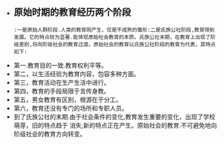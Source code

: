 - 原始时期的教育经历两个阶段
	-
	  :一是原始人群阶段.人类的教育刚产生，仅是不成熟的雏形:二是氏族公社阶段,教育得到发展。它的特点较为显著.能体现原始社会教育的本质。氏族公社末期，在教育上出现了阶级差别,将向阶级社会的教育过渡。原始社会的教育以氏族公社阶段的教育为代表，其特点如下:
- 第一.教育目的一致.教育权利平等。
- 第二，以生活经验为教育内容，包容多种方面。
- 第三，教育活动在生产生活中进行。
- 第四，教育的手段局限于言传身教。
- 第五，男女教育有区别，根源在于分工。
- 第六，教育还没有专门的场所和专职人员。
- 到了氏族公社的末期.由于社会条件的变化,教育发生重要的变化，出现了学校萌芽，旧的特点趋于
  消失,新的特点正在产生。原始社会的教育.不可避免地向阶级社会的教育方向转变。